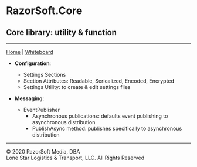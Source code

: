 # RazorSoft.Core
## Core library: utility & function  
____________________________________________________________________________________________________  
[Home][1] | [Whiteboard][2]
  
* **Configuration**:
   - Settings Sections
   - Section Attributes: Readable, Sericalized, Encoded, Encrypted
   - Settings Utility: to create & edit settings files
   
* **Messaging**:  
   - EventPublisher
     - Asynchronous publications: defaults event publishing to asynchronous distribution
	 - PublishAsync method: publishes specifically to asynchronous distribution
   


____________________________________________________________________________________________________   
© 2020 RazorSoft Media, DBA  
       Lone Star Logistics & Transport, LLC. All Rights Reserved  
       
[1]: ../README.md
[2]: whiteboard.md

